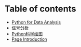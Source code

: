 # Table of contents

* [Python for Data Analysis](README.md)
* [信号分析](xin-hao-fen-xi.md)
* [Python科学绘图](python-ke-xue-hui-tu.md)
* [Page Introduction](page-introduction.md)
